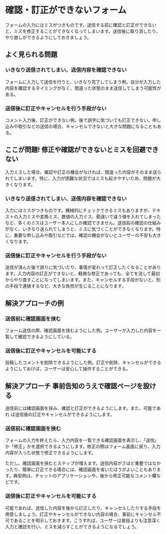 # 確認・訂正ができないフォーム

フォームの入力にはミスがつきものです。送信する前に確認と訂正ができないと、ミスを修正することができなくなってしまいます。送信後に取り消したり、やり直しができるようにしておきましょう。

## よく見られる問題

### いきなり送信されてしまい、送信内容を確認できない

フォームに入力して送信を行うと、いきなり完了してしまう例。自分が入力した内容を確認するタイミングがなく、間違った状態のまま送信してしまう可能性がある。

### 送信後に訂正やキャンセルを行う手段がない

コメント入力後、訂正ができない例。後で誤字に気づいても訂正できない。申し込みや取引などの送信の場合、キャンセルできないと大きな問題になることもある。

## ここが問題! 修正や確認ができないとミスを回避できない
入力ミスした場合、確認や訂正の機会がなければ、間違った内容がそのまま送られてしまいます。特に、入力が困難な状況ではミスも起きやすいため、問題が大きくなります。

### いきなり送信されてしまい、送信内容を確認できない

入力にはミスがつきものです。機械的にチェックできるミスもありますが、テキストの入力ミスや変換ミス、数値の入力ミス、勘違いで違う値を入れてしまったなど、多くのミスはユーザー本人にしか確認できません。送信前の確認の仕組みがなく、いきなり送られてしまうと、ミスに気づくことができなくなります。特に、重要な申し込みや取引などでは、確認の機会がないとユーザーの不安も大きくなります。

### 送信後に訂正やキャンセルを行う手段がない

送信が済んだ後で誤りに気づいたり、事情が変わって訂正したくなることがあります。入力内容の訂正ができないと、軽微な修正であっても、全てを消して最初からやり直すことになってしまいます。また、キャンセルする手段がないと、別の手段で連絡するなど、大きな負担が生じることになります。

## 解決アプローチの例

### 送信前に確認画面を挟む

フォーム送信の際、確認画面を挟むようにした例。ユーザーが入力した内容を一覧して確認できるようにしている。

### 送信後に訂正やキャンセルを可能にする

投稿したコメントを削除できるようにした例。訂正や削除、キャンセルができるようにしておけば、ユーザーは安心して操作することができる。

## 解決アプローチ 事前告知のうえで確認ページを設ける

送信前には確認画面を挟み、確認と訂正ができるようにします。また、可能であれ
ば送信後の訂正やキャンセルができるようにします。

### 送信前に確認画面を挟む

フォームの入力を終えたら、入力内容を一覧できる確認画面を表示し、「送信」か「修正」かを選択できるようにします。修正の際はフォーム画面に戻り、入力内容が入った状態で修正できるようにします。

ただし、確認画面を挟むとステップが増えます。送信内容がさほど重要ではなかったり、簡単に訂正できる場合には、確認画面を省いたほうがよいこともあります。典型例は、チャットのアプリケーションや、後から修正可能なコメント欄などです。

### 送信後に訂正やキャンセルを可能にする

可能であれば、送信した内容を後から訂正したり、キャンセルしたりする手段を用意しましょう。訂正やキャンセルができない内容の場合、事前にキャンセル不可であることを明示しておきます。こうすれば、ユーザーは普段よりも注意深く入力と確認を行い、ミスを減らすことができるようになるでしょう。
